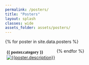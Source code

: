 ```yaml
---
permalink: /posters/
title: "Posters"
layout: splash
classes: wide
assets_folder: assets/posters/
---
```



{% for poster in site.data.posters %}

  <div style="float:left;margin: 5px">
    <div>
      <span style="font-family: 'Dancing Script', cursive;font-weight: bold;">{{ poster.category }}</span><br>
      <a href="{{site.baseurl}}{{page.assets_folder}}{{poster.image}}" target="_blank" class=".btn .btn--success .btn--large">
        <img src="{{site.baseurl}}{{page.assets_folder}}{{poster.thumbnail}}" alt="{{poster.description}}">
      </a>
    <!-- w300 A4 -->
    </div>
  </div>


{% endfor %}
